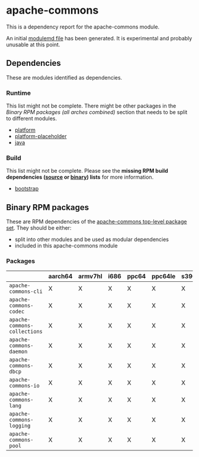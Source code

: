 # apache-commons
This is a dependency report for the apache-commons module.

An initial [modulemd file](apache-commons.yaml) has been generated. It is experimental and probably unusable at this point.
## Dependencies
These are modules identified as dependencies.
### Runtime
This list might not be complete. There might be other packages in the *Binary RPM packages (all arches combined)* section that needs to be split to different modules.
* [platform](../platform)
* [platform-placeholder](../platform-placeholder)
* [java](../java)
### Build
This list might not be complete.
Please see the **missing RPM build dependencies ([source](all/buildtime-source-packages-short.txt) or [binary](all/buildtime-binary-packages-short.txt)) lists** for more information.
* [bootstrap](../bootstrap)
## Binary RPM packages
These are RPM dependencies of the [apache-commons top-level package set](apache-commons.csv). They should be either:
* split into other modules and be used as modular dependencies
* included in this apache-commons module
### Packages
| |aarch64 |armv7hl |i686 |ppc64 |ppc64le |s390x |x86_64 |
|---|---|---|---|---|---|---|---|
| `apache-commons-cli` | X | X | X | X | X | X | X |
| `apache-commons-codec` | X | X | X | X | X | X | X |
| `apache-commons-collections` | X | X | X | X | X | X | X |
| `apache-commons-daemon` | X | X | X | X | X | X | X |
| `apache-commons-dbcp` | X | X | X | X | X | X | X |
| `apache-commons-io` | X | X | X | X | X | X | X |
| `apache-commons-lang` | X | X | X | X | X | X | X |
| `apache-commons-logging` | X | X | X | X | X | X | X |
| `apache-commons-pool` | X | X | X | X | X | X | X |
